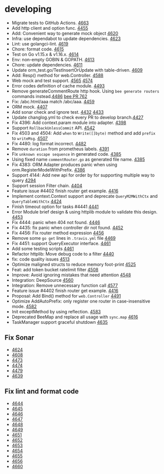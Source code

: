 # developing

- Migrate tests to GitHub Actions. [4663](https://github.com/beego/beego/issues/4663)
- Add http client and option func. [4455](https://github.com/beego/beego/issues/4455)
- Add: Convenient way to generate mock object [4620](https://github.com/beego/beego/issues/4620)
- Infra: use dependabot to update dependencies. [4623](https://github.com/beego/beego/pull/4623)
- Lint: use golangci-lint. [4619](https://github.com/beego/beego/pull/4619)
- Chore: format code. [4615](https://github.com/beego/beego/pull/4615)
- Test on Go v1.15.x & v1.16.x. [4614](https://github.com/beego/beego/pull/4614)
- Env: non-empty GOBIN & GOPATH. [4613](https://github.com/beego/beego/pull/4613)
- Chore: update dependencies. [4611](https://github.com/beego/beego/pull/4611)
- Update orm_test.go/TestInsertOrUpdate with table-driven. [4609](https://github.com/beego/beego/pull/4609)
- Add: Resp() method for web.Controller. [4588](https://github.com/beego/beego/pull/4588)
- Web mock and test support. [4565](https://github.com/beego/beego/pull/4565) [4574](https://github.com/beego/beego/pull/4574)
- Error codes definition of cache module. [4493](https://github.com/beego/beego/pull/4493)
- Remove generateCommentRoute http hook. Using `bee generate routers` commands instead.[4486](https://github.com/beego/beego/pull/4486) [bee PR 762](https://github.com/beego/bee/pull/762)
- Fix: /abc.html/aaa match /abc/aaa. [4459](https://github.com/beego/beego/pull/4459)
- ORM mock. [4407](https://github.com/beego/beego/pull/4407)
- Add sonar check and ignore test. [4432](https://github.com/beego/beego/pull/4432) [4433](https://github.com/beego/beego/pull/4433)
- Update changlog.yml to check every PR to develop branch.[4427](https://github.com/beego/beego/pull/4427)
- Fix 4396: Add context.param module into adapter. [4398](https://github.com/beego/beego/pull/4398)
- Support `RollbackUnlessCommit` API. [4542](https://github.com/beego/beego/pull/4542)
- Fix 4503 and 4504: Add `when` to `Write([]byte)` method and add `prefix` to `writeMsg`. [4507](https://github.com/beego/beego/pull/4507)
- Fix 4480: log format incorrect. [4482](https://github.com/beego/beego/pull/4482)
- Remove `duration` from prometheus labels. [4391](https://github.com/beego/beego/pull/4391)
- Fix `unknown escape sequence` in generated code. [4385](https://github.com/beego/beego/pull/4385)
- Using fixed name `commentRouter.go` as generated file name. [4385](https://github.com/beego/beego/pull/4385)
- Fix 4383: ORM Adapter produces panic when using orm.RegisterModelWithPrefix. [4386](https://github.com/beego/beego/pull/4386)
- Support 4144: Add new api for order by for supporting multiple way to query [4294](https://github.com/beego/beego/pull/4294)
- Support session Filter chain. [4404](https://github.com/beego/beego/pull/4404)
- Feature issue #4402 finish router get example. [4416](https://github.com/beego/beego/pull/4416)
- Implement context.Context support and deprecate `QueryM2MWithCtx` and `QueryTableWithCtx` [4424](https://github.com/beego/beego/pull/4424)
- Finish timeout option for tasks #4441 [4441](https://github.com/beego/beego/pull/4441)
- Error Module brief design & using httplib module to validate this design. [4453](https://github.com/beego/beego/pull/4453)
- Fix 4444: panic when 404 not found. [4446](https://github.com/beego/beego/pull/4446)
- Fix 4435: fix panic when controller dir not found. [4452](https://github.com/beego/beego/pull/4452)
- Fix 4456: Fix router method expression [4456](https://github.com/beego/beego/pull/4456)
- Remove some `go get` lines in `.travis.yml` file [4469](https://github.com/beego/beego/pull/4469)
- Fix 4451: support QueryExecutor interface. [4461](https://github.com/beego/beego/pull/4461)
- Add some testing scripts [4461](https://github.com/beego/beego/pull/4461)
- Refactor httplib: Move debug code to a filter [4440](https://github.com/beego/beego/issues/4440)
- fix: code quality issues [4513](https://github.com/beego/beego/pull/4513)
- Optimize maligned structs to reduce memory foot-print [4525](https://github.com/beego/beego/pull/4525)
- Feat: add token bucket ratelimit filter [4508](https://github.com/beego/beego/pull/4508)
- Improve: Avoid ignoring mistakes that need attention [4548](https://github.com/beego/beego/pull/4548)
- Integration: DeepSource [4560](https://github.com/beego/beego/pull/4560)
- Integration: Remove unnecessary function call [4577](https://github.com/beego/beego/pull/4577)
- Feature issue #4402 finish router get example. [4416](https://github.com/beego/beego/pull/4416)
- Proposal: Add Bind() method for `web.Controller` [4491](https://github.com/beego/beego/issues/4579)
- Optimize AddAutoPrefix: only register one router in case-insensitive mode. [4582](https://github.com/beego/beego/pull/4582)
- Init exceptMethod by using reflection. [4583](https://github.com/beego/beego/pull/4583)
- Deprecated BeeMap and replace all usage with `sync.map` [4616](https://github.com/beego/beego/pull/4616)
- TaskManager support graceful shutdown [4635](https://github.com/beego/beego/pull/4635)

## Fix Sonar

- [4624](https://github.com/beego/beego/pull/4624)
- [4608](https://github.com/beego/beego/pull/4608)
- [4473](https://github.com/beego/beego/pull/4473)
- [4474](https://github.com/beego/beego/pull/4474)
- [4479](https://github.com/beego/beego/pull/4479)
- [4639](https://github.com/beego/beego/pull/4639)

## Fix lint and format code

- [4644](https://github.com/beego/beego/pull/4644)
- [4645](https://github.com/beego/beego/pull/4645)
- [4646](https://github.com/beego/beego/pull/4646)
- [4647](https://github.com/beego/beego/pull/4647)
- [4648](https://github.com/beego/beego/pull/4648)
- [4649](https://github.com/beego/beego/pull/4649)
- [4651](https://github.com/beego/beego/pull/4651)
- [4652](https://github.com/beego/beego/pull/4652)
- [4653](https://github.com/beego/beego/pull/4653)
- [4654](https://github.com/beego/beego/pull/4654)
- [4655](https://github.com/beego/beego/pull/4655)
- [4656](https://github.com/beego/beego/pull/4656)
- [4660](https://github.com/beego/beego/pull/4660)
